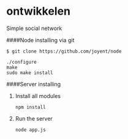 ontwikkelen
===========
Simple social network

####Node installing via git

    $ git clone https://github.com/joyent/node

    ./configure
    make
    sudo make install
    
####Server installing
1. Install all modules

    `npm install`

2. Run the server
    
    `node app.js`
